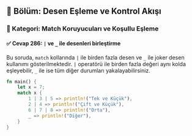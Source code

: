 ## 📘 Bölüm: Desen Eşleme ve Kontrol Akışı  
### 🔹 Kategori: Match Koruyucuları ve Koşullu Eşleme  
#### ✅ Cevap 286: `|` ve `_` ile desenleri birleştirme

Bu soruda, `match` kollarında `|` ile birden fazla desen ve `_` ile joker desen kullanımı gösterilmektedir. `|` operatörü ile birden fazla değeri aynı kolda eşleyebilir, `_` ile ise tüm diğer durumları yakalayabilirsiniz.

```rust
fn main() {
    let x = 7;
    match x {
        1 | 3 | 5 => println!("Tek ve Küçük"),
        2 | 4 => println!("Çift ve Küçük"),
        6 | 7 | 8 => println!("Orta"),
        _ => println!("Diğer"),
    }
}
```

